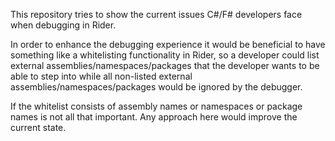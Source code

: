 This repository tries to show the current issues C#/F# developers face when debugging in Rider.

In order to enhance the debugging experience it would be beneficial to have something like a whitelisting functionality in Rider, so a developer could list external assemblies/namespaces/packages that the developer wants to be able to step into while all non-listed external assemblies/namespaces/packages would be ignored by the debugger.

If the whitelist consists of assembly names or namespaces or package names is not all that important.
Any approach here would improve the current state.

